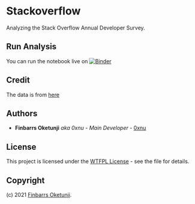 # Stackoverflow

Analyzing the Stack Overflow Annual Developer Survey.

## Run Analysis

You can run the notebook live on [![Binder](https://mybinder.org/badge_logo.svg)](https://mybinder.org/v2/gh/0xnu/stackoverflow/main?filepath=so_analysis.ipynb)

## Credit

The data is from [here](https://insights.stackoverflow.com/survey)

## Authors

- **Finbarrs Oketunji** _aka 0xnu_ - _Main Developer_ - [0xnu](https://github.com/0xnu)

## License

This project is licensed under the [WTFPL License](LICENSE) - see the file for details.

## Copyright

(c) 2021 [Finbarrs Oketunji](https://finbarrs.eu).